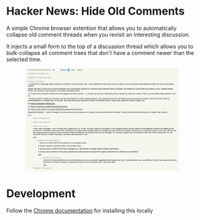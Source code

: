 # Hacker News: Hide Old Comments
A simple Chrome browser extention that allows you to automatically
collapse old comment threads when you revisit an interesting discussion.

It injects a small form to the top of a discussion thread which allows
you to bulk-collapse all comment trees that don't have a comment
newer than the selected time.

<p align="center">
  <img src="./example.png" title="HN-Hide-Old-Comments" width="80%"/>
</p>

# Development
Follow the
[Chrome documentation](https://developer.chrome.com/extensions/getstarted#unpacked)
for installing this locally
